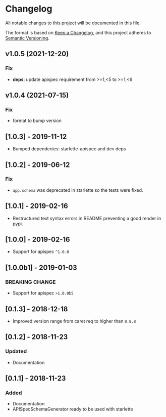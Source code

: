 # Changelog

All notable changes to this project will be documented in this file.

The format is based on [Keep a Changelog](https://keepachangelog.com/en/1.0.0/),
and this project adheres to [Semantic Versioning](https://semver.org/spec/v2.0.0.html).

## v1.0.5 (2021-12-20)

### Fix

- **deps**: update apispec requirement from >=1,<5 to >=1,<6

## v1.0.4 (2021-07-15)

### Fix

- format to bump version

## [1.0.3] - 2019-11-12

- Bumped dependecies: starlette-apispec and dev deps

## [1.0.2] - 2019-06-12

### Fix

- `app.schema` was deprecated in starlette so the tests were fixed.

## [1.0.1] - 2019-02-16

- Restructured text syntax errors in README preventing a good render in pypi.

## [1.0.0] - 2019-02-16

- Support for apispec `^1.0.0`

## [1.0.0b1] - 2019-01-03

### BREAKING CHANGE

- Support for apispec `>1.0.0b5`

## [0.1.3] - 2018-12-18

- Improved version range from caret req to higher than `0.8.8`

## [0.1.2] - 2018-11-23

### Updated

- Documentation

## [0.1.1] - 2018-11-23

### Added

- Documentation
- APISpecSchemaGenerator ready to be used with starlette
